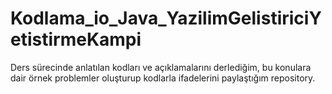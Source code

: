 # Kodlama_io_Java_YazilimGelistiriciYetistirmeKampi
Ders sürecinde anlatılan kodları ve açıklamalarını derlediğim, bu konulara dair örnek problemler oluşturup kodlarla ifadelerini paylaştığım repository.
